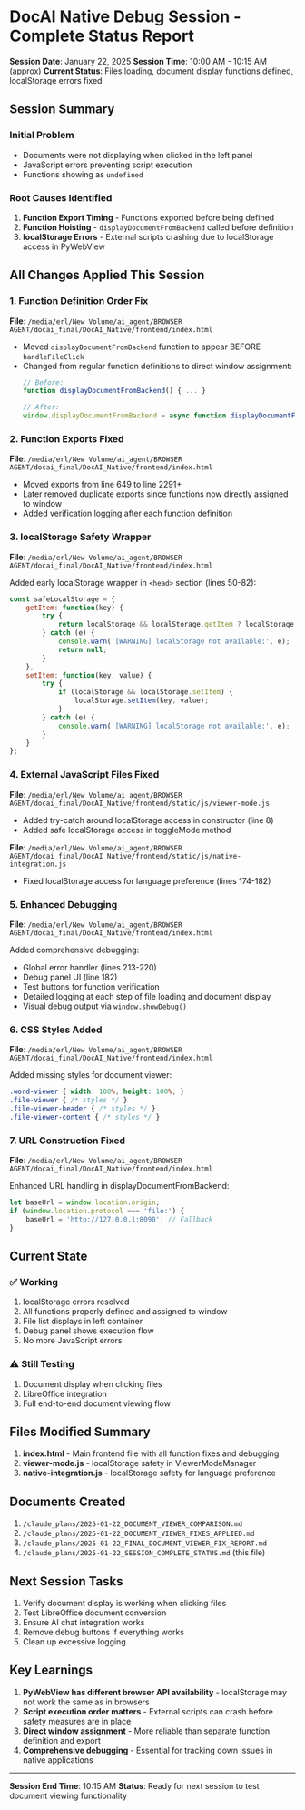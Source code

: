 # DocAI Native Debug Session - Complete Status Report
**Session Date**: January 22, 2025
**Session Time**: 10:00 AM - 10:15 AM (approx)
**Current Status**: Files loading, document display functions defined, localStorage errors fixed

## Session Summary

### Initial Problem
- Documents were not displaying when clicked in the left panel
- JavaScript errors preventing script execution
- Functions showing as `undefined`

### Root Causes Identified
1. **Function Export Timing** - Functions exported before being defined
2. **Function Hoisting** - `displayDocumentFromBackend` called before definition
3. **localStorage Errors** - External scripts crashing due to localStorage access in PyWebView

## All Changes Applied This Session

### 1. Function Definition Order Fix
**File**: `/media/erl/New Volume/ai_agent/BROWSER AGENT/docai_final/DocAI_Native/frontend/index.html`

- Moved `displayDocumentFromBackend` function to appear BEFORE `handleFileClick`
- Changed from regular function definitions to direct window assignment:
  ```javascript
  // Before:
  function displayDocumentFromBackend() { ... }
  
  // After:
  window.displayDocumentFromBackend = async function displayDocumentFromBackend() { ... }
  ```

### 2. Function Exports Fixed
**File**: `/media/erl/New Volume/ai_agent/BROWSER AGENT/docai_final/DocAI_Native/frontend/index.html`

- Moved exports from line 649 to line 2291+
- Later removed duplicate exports since functions now directly assigned to window
- Added verification logging after each function definition

### 3. localStorage Safety Wrapper
**File**: `/media/erl/New Volume/ai_agent/BROWSER AGENT/docai_final/DocAI_Native/frontend/index.html`

Added early localStorage wrapper in `<head>` section (lines 50-82):
```javascript
const safeLocalStorage = {
    getItem: function(key) {
        try {
            return localStorage && localStorage.getItem ? localStorage.getItem(key) : null;
        } catch (e) {
            console.warn('[WARNING] localStorage not available:', e);
            return null;
        }
    },
    setItem: function(key, value) {
        try {
            if (localStorage && localStorage.setItem) {
                localStorage.setItem(key, value);
            }
        } catch (e) {
            console.warn('[WARNING] localStorage not available:', e);
        }
    }
};
```

### 4. External JavaScript Files Fixed
**File**: `/media/erl/New Volume/ai_agent/BROWSER AGENT/docai_final/DocAI_Native/frontend/static/js/viewer-mode.js`

- Added try-catch around localStorage access in constructor (line 8)
- Added safe localStorage access in toggleMode method

**File**: `/media/erl/New Volume/ai_agent/BROWSER AGENT/docai_final/DocAI_Native/frontend/static/js/native-integration.js`

- Fixed localStorage access for language preference (lines 174-182)

### 5. Enhanced Debugging
**File**: `/media/erl/New Volume/ai_agent/BROWSER AGENT/docai_final/DocAI_Native/frontend/index.html`

Added comprehensive debugging:
- Global error handler (lines 213-220)
- Debug panel UI (line 182)
- Test buttons for function verification
- Detailed logging at each step of file loading and document display
- Visual debug output via `window.showDebug()`

### 6. CSS Styles Added
**File**: `/media/erl/New Volume/ai_agent/BROWSER AGENT/docai_final/DocAI_Native/frontend/index.html`

Added missing styles for document viewer:
```css
.word-viewer { width: 100%; height: 100%; }
.file-viewer { /* styles */ }
.file-viewer-header { /* styles */ }
.file-viewer-content { /* styles */ }
```

### 7. URL Construction Fixed
**File**: `/media/erl/New Volume/ai_agent/BROWSER AGENT/docai_final/DocAI_Native/frontend/index.html`

Enhanced URL handling in displayDocumentFromBackend:
```javascript
let baseUrl = window.location.origin;
if (window.location.protocol === 'file:') {
    baseUrl = 'http://127.0.0.1:8090'; // Fallback
}
```

## Current State

### ✅ Working
1. localStorage errors resolved
2. All functions properly defined and assigned to window
3. File list displays in left container
4. Debug panel shows execution flow
5. No more JavaScript errors

### ⚠️ Still Testing
1. Document display when clicking files
2. LibreOffice integration
3. Full end-to-end document viewing flow

## Files Modified Summary

1. **index.html** - Main frontend file with all function fixes and debugging
2. **viewer-mode.js** - localStorage safety in ViewerModeManager
3. **native-integration.js** - localStorage safety for language preference

## Documents Created

1. `/claude_plans/2025-01-22_DOCUMENT_VIEWER_COMPARISON.md`
2. `/claude_plans/2025-01-22_DOCUMENT_VIEWER_FIXES_APPLIED.md`
3. `/claude_plans/2025-01-22_FINAL_DOCUMENT_VIEWER_FIX_REPORT.md`
4. `/claude_plans/2025-01-22_SESSION_COMPLETE_STATUS.md` (this file)

## Next Session Tasks

1. Verify document display is working when clicking files
2. Test LibreOffice document conversion
3. Ensure AI chat integration works
4. Remove debug buttons if everything works
5. Clean up excessive logging

## Key Learnings

1. **PyWebView has different browser API availability** - localStorage may not work the same as in browsers
2. **Script execution order matters** - External scripts can crash before safety measures are in place
3. **Direct window assignment** - More reliable than separate function definition and export
4. **Comprehensive debugging** - Essential for tracking down issues in native applications

---
**Session End Time**: 10:15 AM
**Status**: Ready for next session to test document viewing functionality